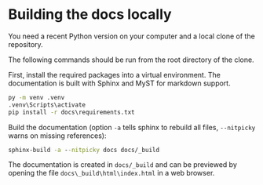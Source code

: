 # Building the docs locally

You need a recent Python version on your computer and a local clone of the repository.

The following commands should be run from the root directory of the clone.

First, install the required packages into a virtual environment. The documentation is built with Sphinx and MyST for markdown support.

```bat
py -m venv .venv
.venv\Scripts\activate
pip install -r docs\requirements.txt
```

Build the documentation (option `-a` tells sphinx to rebuild all files, `--nitpicky` warns on missing references):

```bat
sphinx-build -a --nitpicky docs docs/_build
```

The documentation is created in `docs/_build` and can be previewed by opening the file `docs\_build\html\index.html` in a web browser.
